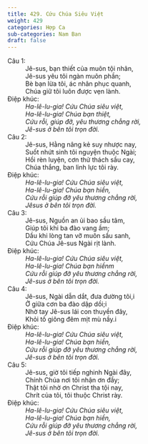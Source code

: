 ```yaml
---
title: 429. Cứu Chúa Siêu Việt
weight: 429
categories: Hợp Ca
sub-categories: Nam Ban
draft: false
---
```

<dl><dt>Câu 1:</dt><dd data-verse="1">Jê-sus, bạn thiết của muôn tội nhân, <br/>Jê-sus yêu tôi ngàn muôn phần; <br/>Bè bạn lừa tôi, ác nhân phục quanh, <br/>Chúa giữ tôi luôn được vẹn lành. </dd><dt>Điệp khúc:</dt><dd data-chorus="1"><em>Ha-lê-lu-gia! Cứu Chúa siêu việt, <br/>Ha-lê-lu-gia! Chúa bạn thiệt, <br/>Cứu rỗi, giúp đỡ, yêu thương chẳng rời, <br/>Jê-sus ở bên tôi trọn đời. </em></dd><dt>Câu 2:</dt><dd data-verse="2">Jê-sus, Hằng nâng kẻ suy nhược nay, <br/>Suốt nhứt sinh tôi nguyện thuộc Ngài; <br/>Hồi rèn luyện, cơn thử thách sầu cay, <br/>Chúa thắng, ban linh lực tôi rày. </dd><dt>Điệp khúc:</dt><dd data-chorus="1"><em>Ha-lê-lu-gia! Cứu Chúa siêu việt, <br/>Ha-lê-lu-gia! Chúa bạn hiền, <br/>Cứu rỗi giúp đỡ yêu thương chẳng rời, <br/>Jêsus ở bên tôi trọn đời. </em></dd><dt>Câu 3:</dt><dd data-verse="3">Jê-sus, Nguồn an ủi bao sầu tâm, <br/>Giúp tôi khi ba đào vang ầm; <br/>Dầu khi lòng tan vỡ muôn sầu sanh, <br/>Cứu Chúa Jê-sus Ngài rịt lành. </dd><dt>Điệp khúc:</dt><dd data-chorus="1"><em>Ha-lê-lu-gia! Cứu Chúa siêu việt, <br/>Ha-lê-lu-gia! Chúa bạn hiềnm <br/>Cứu rỗi giúp đỡ yêu thương chẳng rời, <br/>Jê-sus ở bên tôi trọn đời. </em></dd><dt>Câu 4:</dt><dd data-verse="4">Jê-sus, Ngài dẫn dắt, đưa đường tôi,i <br/>Ở giữa cơn ba đào dập dồi;i <br/>Nhờ tay Jê-sus lái con thuyền đây, <br/>Khỏi tố giông đêm mịt mù nầy.i </dd><dt>Điệp khúc:</dt><dd data-chorus="1"><em>Ha-lê-lu-gia! Cứu Chúa siêu việt, <br/>Ha-lê-lu-gia! Chúa bạn hiền, <br/>Cứu rỗi giúp đỡ yêu thương chẳng rời, <br/>Jê-sus ở bên tôi trọn đời. </em></dd><dt>Câu 5:</dt><dd data-verse="5">Jê-sus, giờ tôi tiếp nghinh Ngài đây, <br/>Chính Chúa nơi tôi nhận ơn đầy; <br/>Thật tôi nhờ ơn Christ tha tội nay, <br/>Chrít của tôi, tôi thuộc Christ rày. </dd><dt>Điệp khúc:</dt><dd data-chorus="1"><em>Ha-lê-lu-gia! Cứu Chúa siêu việt, <br/>Ha-lê-lu-gia! Chúa bạn hiền, <br/>Cứu rỗi giúp đỡ yêu thương chẳng rời, <br/>Jê-sus ở bên tôi trọn đời. </em></dd></dl>